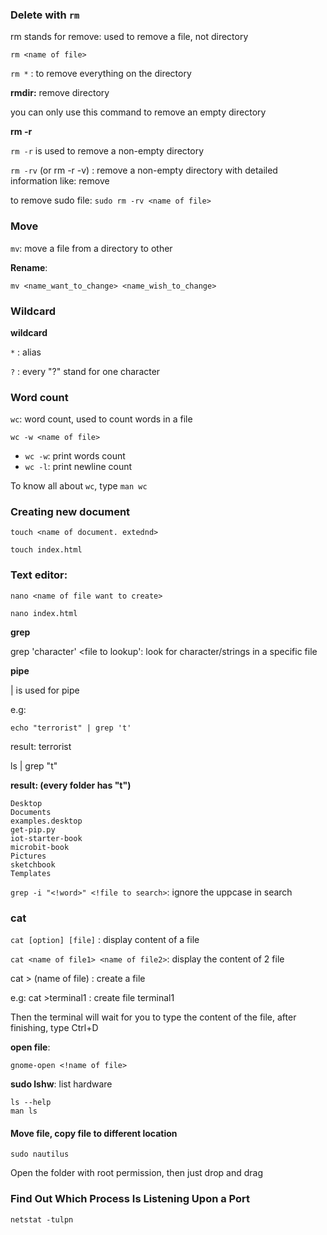 ### Delete with ``rm``

rm stands for remove: used to remove a file, not directory

``rm <name of file>``

``rm *`` : to remove everything on the directory

**rmdir:** remove directory

you can only use this command to remove an empty directory

**rm -r**

``rm -r`` is used to remove a non-empty directory

``rm -rv`` (or rm -r -v) : remove a non-empty directory with detailed information like: remove <name of file>

to remove sudo file: ``sudo rm -rv <name of file>``

### Move

``mv``: move a file from a directory to other

**Rename**: 

``mv <name_want_to_change> <name_wish_to_change>``

### Wildcard

**wildcard**

``*`` : alias

``?`` : every "?" stand for one character

### Word count

``wc``: word count, used to count words in a file

```shell
wc -w <name of file>
```

* ``wc -w``: print words count
* ``wc -l``: print newline count

To know all about ``wc``, type ``man wc``

### Creating new document

```
touch <name of document. extednd>
```
```
touch index.html
```

### Text editor:

```
nano <name of file want to create>
```

```shell
nano index.html
```

**grep**

grep 'character' <file to lookup': look for character/strings in a specific file

**pipe**

| is used for pipe

e.g: 

```shell
echo "terrorist" | grep 't'
```

result: terrorist

ls | grep "t"

**result: (every folder has "t")**
```
Desktop
Documents
examples.desktop
get-pip.py
iot-starter-book
microbit-book
Pictures
sketchbook
Templates
```

``grep -i "<!word>" <!file to search>``: ignore the uppcase in search

### cat

``cat [option] [file]`` : display content of a file

``cat <name of file1> <name of file2>``: display the content of 2 file

cat > (name of file) : create a file

e.g: cat >terminal1 : create file terminal1

Then the terminal will wait for you to type the content of the file, after finishing, type Ctrl+D

**open file**: 

```shell
gnome-open <!name of file>
```

**sudo lshw**: list hardware

```shell
ls --help
man ls
```

#### Move file, copy file to different location

```shell
sudo nautilus
```

Open the folder with root permission, then just drop and drag

### Find Out Which Process Is Listening Upon a Port

```shell
netstat -tulpn
```
